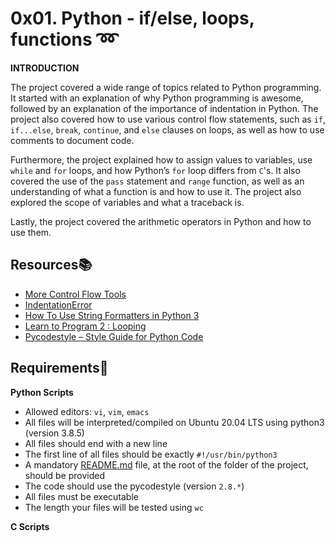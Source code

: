 # 0x01. Python - if/else, loops, functions :loop:

**INTRODUCTION**

The project covered a wide range of topics related to Python programming. It started with an explanation of why Python programming is awesome, followed by an explanation of the importance of indentation in Python. The project also covered how to use various control flow statements, such as `if`, `if...else`, `break`, `continue`, and `else` clauses on loops, as well as how to use comments to document code.

Furthermore, the project explained how to assign values to variables, use `while` and `for` loops, and how Python’s `for` loop differs from `C`'s. It also covered the use of the `pass` statement and `range` function, as well as an understanding of what a function is and how to use it. The project also explored the scope of variables and what a traceback is.

Lastly, the project covered the arithmetic operators in Python and how to use them.

## Resources:books:

- [More Control Flow Tools](https://docs.python.org/3/tutorial/controlflow.html)
- [IndentationError](https://youtu.be/1QXOd2ZQs-Q)
- [How To Use String Formatters in Python 3](https://www.digitalocean.com/community/tutorials/how-to-use-string-formatters-in-python-3)
- [Learn to Program 2 : Looping](https://youtube.com/playlist?list=PLGLfVvz_LVvTn3cK5e6LjhgGiSeVlIRwt)
- [Pycodestyle – Style Guide for Python Code](https://pypi.org/project/pycodestyle/)

## Requirements:pushpin:

**Python Scripts**
- Allowed editors: `vi`, `vim`, `emacs`
- All files will be interpreted/compiled on Ubuntu 20.04 LTS using python3 (version 3.8.5)
- All files should end with a new line
- The first line of all files should be exactly `#!/usr/bin/python3`
- A mandatory [README.md](./README.md) file, at the root of the folder of the project, should be provided
- The code should use the pycodestyle (version `2.8.*`)
- All files must be executable
- The length your files will be tested using `wc`

**C Scripts**

